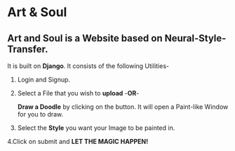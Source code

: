 Art & Soul
===
**Art and Soul is a Website based on Neural-Style-Transfer.**
---

It is built on **Django**.
It consists of the following Utilities-
1. Login and Signup.

2. Select a File that you wish to **upload** -**OR**-

   **Draw a Doodle** by clicking on the button. It will open a Paint-like Window for you to draw.
   
3. Select the **Style** you want your Image to be painted in.

4.Click on submit and 
**LET THE MAGIC HAPPEN!**


